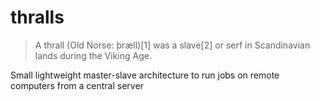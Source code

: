 thralls
=======

>A thrall (Old Norse: þræll)[1] was a slave[2] or serf in Scandinavian lands during the Viking Age.


Small lightweight master-slave architecture to run jobs on remote computers from a central server
